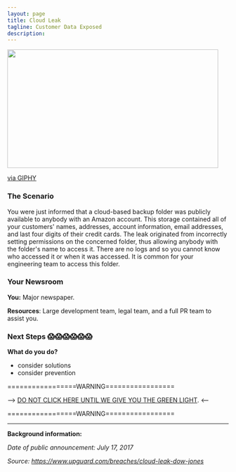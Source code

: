 ```yaml
---
layout: page
title: Cloud Leak
tagline: Customer Data Exposed
description:
---
```



<img src="https://media.giphy.com/media/JGunlb6LbQlz2/giphy.gif" width="480" height="270"></img><p><a href="https://giphy.com/gifs/water-tank-flex-JGunlb6LbQlz2">via GIPHY</a></p>

### The Scenario
You were just informed that a cloud-based backup folder was publicly available to anybody with an Amazon account. This storage contained all of your customers' names, addresses, account information, email addresses, and last four digits of their credit cards. The leak originated from incorrectly setting permissions on the concerned folder, thus allowing anybody with the folder's name to access it. There are no logs and so you cannot know who accessed it or when it was accessed. It is common for your engineering team to access this folder.

### Your Newsroom

**You:** Major newspaper.

**Resources**: Large development team, legal team, and a full PR team to assist you.

### Next Steps 😱😱😱😱😱😱
**What do you do?**
 + consider solutions
 + consider prevention


=================WARNING=================

--> [DO NOT CLICK HERE UNTIL WE GIVE YOU THE GREEN LIGHT](./additional/01-cloud-leak-1.html). <--

=================WARNING=================

---

**Background information:**

*Date of public announcement: July 17, 2017*

*Source: https://www.upguard.com/breaches/cloud-leak-dow-jones*
